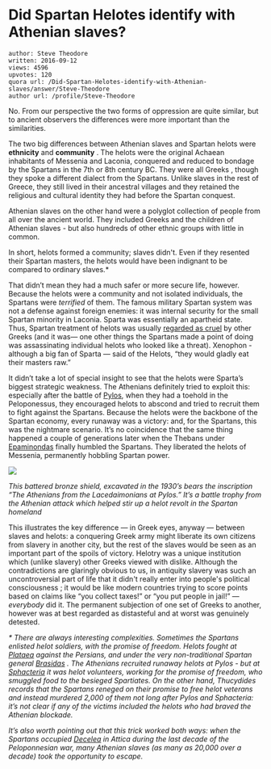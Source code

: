# Did Spartan Helotes identify with Athenian slaves?

	author: Steve Theodore
	written: 2016-09-12
	views: 4596
	upvotes: 120
	quora url: /Did-Spartan-Helotes-identify-with-Athenian-slaves/answer/Steve-Theodore
	author url: /profile/Steve-Theodore


No. From our perspective the two forms of oppression are quite similar, but to ancient observers the differences were more important than the similarities.

The two big differences between Athenian slaves and Spartan helots were __ethnicity__ and __community__ . The helots were the original Achaean inhabitants of Messenia and Laconia, conquered and reduced to bondage by the Spartans in the 7th or 8th century BC. They were all Greeks , though they spoke a different dialect from the Spartans. Unlike slaves in the rest of Greece, they still lived in their ancestral villages and they retained the religious and cultural identity they had before the Spartan conquest.

Athenian slaves on the other hand were a polyglot collection of people from all over the ancient world. They included Greeks and the children of Athenian slaves - but also hundreds of other ethnic groups with little in common.

In short, helots formed a community; slaves didn't. Even if they resented their Spartan masters, the helots would have been indignant to be compared to ordinary slaves.*

That didn’t mean they had a much safer or more secure life, however. Because the helots were a community and not isolated individuals, the Spartans were _terrified_  of them. The famous military Spartan system was not a defense against foreign enemies: it was internal security for the small Spartan minority in Laconia. Sparta was essentially an apartheid state. Thus, Spartan treatment of helots was usually [regarded as cruel](http://ancienthistory.about.com/od/greeklaw/a/Krypteia.htm) by other Greeks (and it was— one other things the Spartans made a point of doing was assassinating individual helots who looked like a threat). Xenophon - although a big fan of Sparta — said of the Helots, “they would gladly eat their masters raw.”

It didn’t take a lot of special insight to see that the helots were Sparta’s biggest strategic weakness. The Athenians definitely tried to exploit this: especially after the battle of [Pylos](https://en.m.wikipedia.org/wiki/Battle_of_Pylos), when they had a toehold in the Peloponessus, they encouraged helots to abscond and tried to recruit them to fight against the Spartans. Because the helots were the backbone of the Spartan economy, every runaway was a victory: and, for the Spartans, this was the nightmare scenario. It’s no coincidence that the same thing happened a couple of generations later when the Thebans under [Epaminondas](https://en.m.wikipedia.org/wiki/Epaminondas) finally humbled the Spartans. They liberated the helots of Messenia, permanently hobbling Spartan power.

![](https://qph.fs.quoracdn.net/main-qimg-596f8f7674d35618e3cba58dd3fb1ffd)

_This battered bronze shield, excavated in the 1930’s bears the inscription “The Athenians from the Lacedaimonians at Pylos.” It’s a battle trophy from the Athenian attack which helped stir up a helot revolt in the Spartan homeland_ 

This illustrates the key difference — in Greek eyes, anyway — between slaves and helots: a conquering Greek army might liberate its own citizens from slavery in another city, but the rest of the slaves would be seen as an important part of the spoils of victory. Helotry was a unique institution which (unlike slavery) other Greeks viewed with dislike. Although the contradictions are glaringly obvious to us, in antiquity slavery was such an uncontroversial part of life that it didn't really enter into people's political consciousness ; it would be like modern countries trying to score points based on claims like “you collect taxes!” or “you put people in jail!” — _everybody_ did it. The permanent subjection of one set of Greeks to another, however was at best regarded as distasteful and at worst was genuinely detested.



_* There are always interesting complexities. Sometimes the Spartans enlisted helot soldiers, with the promise of freedom. Helots fought at_ _[Plataea](http://www.livius.org/articles/battle/plataea-479-bce/)_ _against the Persians, and under the very non-traditional Spartan general_ _[Brasidas](http://www.livius.org/articles/person/brasidas/)_ _. The Athenians recruited runaway helots at Pylos - but at_ _[Sphacteria](https://en.wikipedia.org/wiki/Battle_of_Sphacteria)_ _it was helot volunteers, working for the promise of freedom, who smuggled food to the besieged Spartiates. On the other hand, Thucydides records that the Spartans reneged on their promise to free helot veterans and instead murdered 2,000 of them not long after Pylos and Sphacteria: it’s not clear if any of the victims included the helots who had braved the Athenian blockade._ 

_It’s also worth pointing out that this trick worked both ways: when the Spartans occupied_ _[Decelea](https://en.wikipedia.org/wiki/Decelea)_ _in Attica during the last decade of the Peloponnesian war, many Athenian slaves (as many as 20,000 over a decade) took the opportunity to escape._ 

